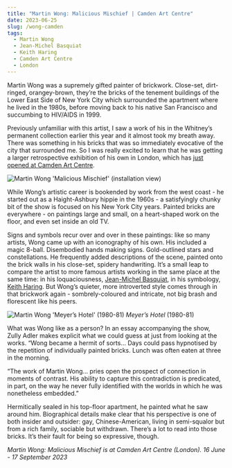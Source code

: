```yaml
---
title: "Martin Wong: Malicious Mischief | Camden Art Centre"
date: 2023-06-25
slug: /wong-camden
tags:
  - Martin Wong 
  - Jean-Michel Basquiat
  - Keith Haring
  - Camden Art Centre
  - London
---
```


Martin Wong was a supremely gifted painter of brickwork. Close-set, dirt-ringed, orangey-brown, they’re the bricks of the tenement buildings of the Lower East Side of New York City which surrounded the apartment where he lived in the 1980s, before moving back to his native San Francisco and succumbing to HIV/AIDS in 1999. 

Previously unfamiliar with this artist, I saw a work of his in the Whitney’s permanent collection earlier this year and it almost took my breath away. There was something in his bricks that was so immediately evocative of the city that surrounded me. So I was really excited to learn that he was getting a larger retrospective exhibition of his own in London, which has [just opened at Camden Art Centre](https://camdenartcentre.org/whats-on/martin-wong).

![Martin Wong 'Malicious Mischief' (installation view)](/wong-camden-1.jpeg)

While Wong’s artistic career is bookended by work from the west coast - he started out as a Haight-Ashbury hippie in the 1960s - a satisfyingly chunky bit of the show is focused on his New York City years. Painted bricks are everywhere - on paintings large and small, on a heart-shaped work on the floor, and even set inside an old TV. 

Signs and symbols recur over and over in these paintings: like so many artists, Wong came up with an iconography of his own. His included a magic 8-ball. Disembodied hands making signs. Gold-outlined stars and constellations. He frequently added descriptions of the scene, painted onto the brick walls in his close-set, spidery handwriting. It’s a small leap to compare the artist to more famous artists working in the same place at the same time: in his loquaciousness, [Jean-Michel Basquiat](https://artangled.com/tags/jean-michel-basquiat), in his symbology, [Keith Haring](https://artangled.com/tags/keith-haring/). But Wong’s quieter, more introverted style comes through in that brickwork again - sombrely-coloured and intricate, not big brash and florescent like his peers.

![Martin Wong 'Meyer’s Hotel' (1980-81)](/wong-camden-2.jpeg)
*Meyer’s Hotel* (1980-81)

What was Wong like as a person? In an essay accompanying the show, Zully Adler makes explicit what we could guess at just from looking at the works. “Wong became a hermit of sorts… Days could pass hypnotised by the repetition of individually painted bricks. Lunch was often eaten at three in the morning.

“The work of Martin Wong… pries open the prospect of connection in moments of contrast. His ability to capture this contradiction is predicated, in part, on the way he never fully identified with the worlds in which he was nonetheless embedded.”

Hermitically sealed in his top-floor apartment, he painted what he saw around him. Biographical details make clear that his perspective is one of both insider and outsider: gay, Chinese-American, living in semi-squalor but from a rich family, sociable but withdrawn. There’s a lot to read into those bricks. It’s their fault for being so expressive, though.

*Martin Wong: Malicious Mischief is at Camden Art Centre (London). 16 June - 17 September 2023*
